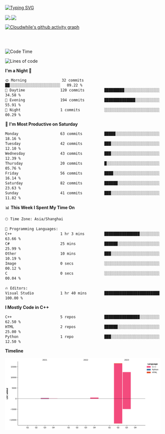 [![Typing SVG](https://readme-typing-svg.demolab.com?font=Fira+Code&weight=600&size=22&duration=4500&pause=1000&color=D50E5C&center=true&vCenter=true&width=435&lines=Welcome+to+my+profile!;Here+are+nothing.;There+will+be+something+soon%EF%BC%81%EF%BC%81%EF%BC%81)](#)

<a href="https://github.com/cloudwhile">
  <img height=200 align="center" src="https://github-readme-stats.vercel.app/api?username=cloudwhile" />
</a>
<a href="https://github.com/cloudwhile">
  <img height=200 align="center" src="https://github-readme-stats.vercel.app/api/top-langs?username=cloudwhile&layout=compact&langs_count=8&card_width=320" />
</a>
<!--[![Top Langs](https://github-readme-stats.vercel.app/api/top-langs/?username=cloudwhile&layout=compact)](#)-->

[![Cloudwhile's github activity graph](https://github-readme-activity-graph.vercel.app/graph?username=cloudwhile&theme=default)](https://github.com/cloudwhile)

<!--[![Star History Chart](https://api.star-history.com/svg?repos=cloudwhile/tpcl&type=Timeline)](https://github.com/cloudwhile/tpcl)-->

<br/><br/>

<!--START_SECTION:waka-->
![Code Time](http://img.shields.io/badge/Code%20Time-57%20hrs%207%20mins-blue)

![Lines of code](https://img.shields.io/badge/From%20Hello%20World%20I%27ve%20Written-29.9%20thousand%20lines%20of%20code-blue)

**I'm a Night 🦉** 

```text
🌞 Morning                32 commits          ██░░░░░░░░░░░░░░░░░░░░░░░   09.22 % 
🌆 Daytime                120 commits         █████████░░░░░░░░░░░░░░░░   34.58 % 
🌃 Evening                194 commits         ██████████████░░░░░░░░░░░   55.91 % 
🌙 Night                  1 commits           ░░░░░░░░░░░░░░░░░░░░░░░░░   00.29 % 
```
📅 **I'm Most Productive on Saturday** 

```text
Monday                   63 commits          █████░░░░░░░░░░░░░░░░░░░░   18.16 % 
Tuesday                  42 commits          ███░░░░░░░░░░░░░░░░░░░░░░   12.10 % 
Wednesday                43 commits          ███░░░░░░░░░░░░░░░░░░░░░░   12.39 % 
Thursday                 20 commits          █░░░░░░░░░░░░░░░░░░░░░░░░   05.76 % 
Friday                   56 commits          ████░░░░░░░░░░░░░░░░░░░░░   16.14 % 
Saturday                 82 commits          ██████░░░░░░░░░░░░░░░░░░░   23.63 % 
Sunday                   41 commits          ███░░░░░░░░░░░░░░░░░░░░░░   11.82 % 
```


📊 **This Week I Spent My Time On** 

```text
🕑︎ Time Zone: Asia/Shanghai

💬 Programming Languages: 
C++                      1 hr 3 mins         ████████████████░░░░░░░░░   63.66 % 
C#                       25 mins             ██████░░░░░░░░░░░░░░░░░░░   25.99 % 
Other                    10 mins             ███░░░░░░░░░░░░░░░░░░░░░░   10.19 % 
Image                    0 secs              ░░░░░░░░░░░░░░░░░░░░░░░░░   00.12 % 
C                        0 secs              ░░░░░░░░░░░░░░░░░░░░░░░░░   00.04 % 

🔥 Editors: 
Visual Studio            1 hr 40 mins        █████████████████████████   100.00 % 
```

**I Mostly Code in C++** 

```text
C++                      5 repos             ████████████████░░░░░░░░░   62.50 % 
HTML                     2 repos             ██████░░░░░░░░░░░░░░░░░░░   25.00 % 
Python                   1 repo              ███░░░░░░░░░░░░░░░░░░░░░░   12.50 % 
```



**Timeline**

![Lines of Code chart](https://raw.githubusercontent.com/Cloudwhile/Cloudwhile/main/assets/bar_graph.png)


<!--END_SECTION:waka-->

